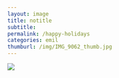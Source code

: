 ```yaml
---
layout: image
title: notitle
subtitle: 
permalink: /happy-holidays
categories: emil
thumburl: /img/IMG_9062_thumb.jpg
---
```

![](/img/IMG_9062_thumb.jpg)
